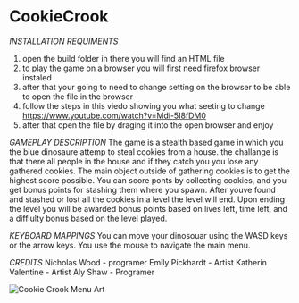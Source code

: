 # CookieCrook

*INSTALLATION REQUIMENTS*
  1. open the build folder in there you will find an HTML file
  2. to play the game on a browser you will first need firefox browser instaled
  3. after that your going to need to change setting on the browser to be able to open the file in the browser
  4. follow the steps in this viedo showing you what seeting to change https://www.youtube.com/watch?v=Mdi-5I8fDM0
  5. after that open the file by draging it into the open browser and enjoy

*GAMEPLAY DESCRIPTION*
  The game is a stealth based game in which you the blue dinosaure attemp to steal cookies from a house. the challange is
  that there all people in the house and if they catch you you lose any gathered cookies. The main object outside of gathering
  cookies is to get the highest score possible. You can score ponts by collecting cookies, and you get bonus points for stashing
  them where you spawn. After youve found and stashed or lost all the cookies in a level the level will end. Upon ending the
  level you will be awarded bonus points based on lives left, time left, and a diffiulty bonus based on the level played.
  
*KEYBOARD MAPPINGS*
  You can move your dinosouar using the WASD keys or the arrow keys.
  You use the mouse to navigate the main menu.
  
*CREDITS*
 Nicholas Wood - programer
 Emily Pickhardt - Artist
 Katherin Valentine - Artist
 Aly Shaw - Programer
 
 ![Cookie Crook Menu Art](https://media.githubusercontent.com/media/UWStout/CookieCrook/master/Assets/sprites/GameTitleClipping.png)
